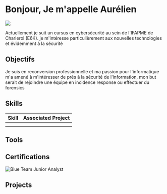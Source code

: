 # Bonjour, Je m'appelle Aurélien

<a href="www.linkedin.com/in/aurélien-pardons"><img src="https://img.shields.io/badge/-LinkedIn-0072b1?&style=for-the-badge&logo=linkedin&logoColor=white" /></a>

Actuellement je suit un cursus en cybersécurité au sein de l'IFAPME de Charleroi (E6K). je m'intéresse particulièrement aux nouvelles technologies et évidemment à la sécurité
## Objectifs

Je suis en reconversion professionnelle et ma passion pour l'informatique m'a amené à m'intéresser de près à la sécurité de l'information, mon but serait de rejoindre une équipe en incidence response ou effectuer du forensics 
## Skills

| Skill | Associated Project                |
| ----- | --------------------------------- |
|       | <a href="https://google.com"></a> |
|       | <a href="https://google.com"></a> |


## Tools



## Certifications

<img src="https://img.shields.io/badge/BTJA-0072b1?style=for-the-badge&logoColor=white"  title= "Blue Team Junior Analyst" />



## Projects
